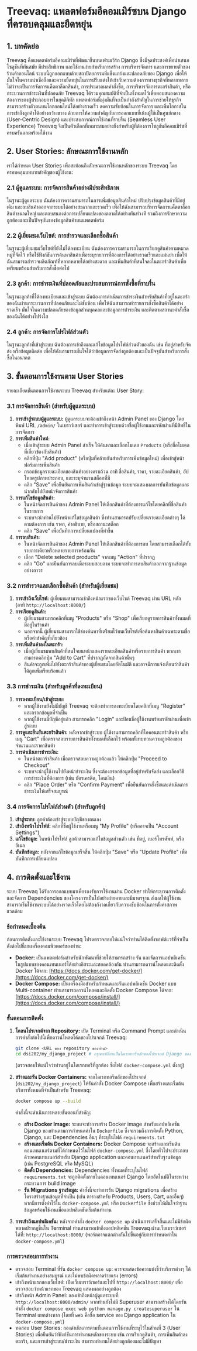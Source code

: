 # Treevaq: แพลตฟอร์มอีคอมเมิร์ซบน Django ที่ครอบคลุมและยืดหยุ่น

## 1. บทคัดย่อ

Treevaq คือแพลตฟอร์มอีคอมเมิร์ซที่พัฒนาขึ้นบนเฟรมเวิร์ก Django ซึ่งมีจุดประสงค์เพื่อนำเสนอโซลูชันที่ทันสมัย มีประสิทธิภาพ และใช้งานง่ายสำหรับการสร้าง การบริหารจัดการ และการขยายตัวของร้านค้าออนไลน์ ระบบนี้ถูกออกแบบด้วยสถาปัตยกรรมที่แข็งแกร่งและปลอดภัยของ Django เพื่อให้มั่นใจในความน่าเชื่อถือและความยืดหยุ่นในการปรับแต่งให้เข้ากับความต้องการทางธุรกิจที่หลากหลาย ไม่ว่าจะเป็นการจัดการแค็ตตาล็อกสินค้า, การประมวลผลคำสั่งซื้อ, การบริหารจัดการตะกร้าสินค้า, หรือกระบวนการชำระเงินที่ปลอดภัย Treevaq ได้รวมคุณสมบัติที่จำเป็นทั้งหมดไว้เพื่อตอบสนองความต้องการของผู้ประกอบการในยุคดิจิทัล แพลตฟอร์มนี้มุ่งมั่นที่จะเป็นกำลังสำคัญในการช่วยให้ธุรกิจสามารถสร้างตัวตนบนโลกออนไลน์ได้อย่างรวดเร็ว ลดความซับซ้อนในการจัดการ และเพิ่มโอกาสในการเข้าถึงลูกค้าได้อย่างกว้างขวาง ด้วยการให้ความสำคัญกับการออกแบบที่เน้นผู้ใช้เป็นศูนย์กลาง (User-Centric Design) และประสบการณ์การใช้งานที่ราบรื่น (Seamless User Experience) Treevaq จึงเป็นตัวเลือกที่เหมาะสมอย่างยิ่งสำหรับผู้ที่ต้องการโซลูชันอีคอมเมิร์ซที่ครบครันและพร้อมใช้งาน

## 2. User Stories: ลักษณะการใช้งานหลัก

เราได้กำหนด User Stories เพื่อสะท้อนถึงลักษณะการใช้งานหลักของระบบ Treevaq โดยครอบคลุมบทบาทสำคัญของผู้ใช้งาน:

### 2.1 ผู้ดูแลระบบ: การจัดการสินค้าอย่างมีประสิทธิภาพ

ในฐานะผู้ดูแลระบบ
ฉันต้องการความสามารถในการเพิ่มข้อมูลสินค้าใหม่ ปรับปรุงข้อมูลสินค้าที่มีอยู่เดิม และลบสินค้าออกจากระบบได้อย่างสะดวกและรวดเร็ว
เพื่อให้ฉันสามารถบริหารจัดการแค็ตตาล็อกสินค้าขนาดใหญ่ และตอบสนองต่อการเปลี่ยนแปลงของตลาดได้อย่างทันท่วงที รวมถึงการรักษาความถูกต้องและเป็นปัจจุบันของข้อมูลสินค้าบนแพลตฟอร์ม

### 2.2 ผู้เยี่ยมชมเว็บไซต์: การสำรวจและเลือกซื้อสินค้า

ในฐานะผู้เยี่ยมชมเว็บไซต์ที่ยังไม่ได้ลงทะเบียน
ฉันต้องการความสามารถในการเรียกดูสินค้าตามหมวดหมู่ที่จัดไว้ หรือใช้ฟังก์ชันการค้นหาสินค้าเพื่อระบุรายการที่ต้องการได้อย่างรวดเร็วและแม่นยำ
เพื่อให้ฉันสามารถสำรวจผลิตภัณฑ์ที่หลากหลายได้อย่างสะดวก และเพิ่มสินค้าที่สนใจลงในตะกร้าสินค้าเพื่อเตรียมพร้อมสำหรับการสั่งซื้อต่อไป

### 2.3 ลูกค้า: การชำระเงินที่ปลอดภัยและประสบการณ์การสั่งซื้อที่ราบรื่น

ในฐานะลูกค้าที่ได้ลงทะเบียนและเข้าสู่ระบบ
ฉันต้องการดำเนินการชำระเงินสำหรับสินค้าที่อยู่ในตะกร้าของฉันผ่านกระบวนการที่ปลอดภัยและไม่ซับซ้อน
เพื่อให้ฉันสามารถทำรายการสั่งซื้อสินค้าได้อย่างรวดเร็ว มั่นใจในความปลอดภัยของข้อมูลส่วนบุคคลและข้อมูลการชำระเงิน และติดตามสถานะคำสั่งซื้อของฉันได้อย่างโปร่งใส

### 2.4 ลูกค้า: การจัดการโปรไฟล์ส่วนตัว

ในฐานะลูกค้าที่เข้าสู่ระบบ
ฉันต้องการเข้าถึงและแก้ไขข้อมูลโปรไฟล์ส่วนตัวของฉัน เช่น ที่อยู่สำหรับจัดส่ง หรือข้อมูลติดต่อ
เพื่อให้ฉันสามารถมั่นใจได้ว่าข้อมูลการจัดส่งถูกต้องและเป็นปัจจุบันสำหรับการสั่งซื้อในอนาคต

## 3. ขั้นตอนการใช้งานตาม User Stories

รายละเอียดขั้นตอนการใช้งานระบบ Treevaq สำหรับแต่ละ User Story:

### 3.1 การจัดการสินค้า (สำหรับผู้ดูแลระบบ)

1.  **การเข้าสู่ระบบผู้ดูแลระบบ:** ผู้ดูแลระบบจะต้องเข้าถึงหน้า Admin Panel ของ Django โดยพิมพ์ URL `/admin/` ในเบราว์เซอร์ และทำการเข้าสู่ระบบด้วยชื่อผู้ใช้งานและรหัสผ่านที่มีสิทธิ์ในการจัดการ
2.  **การเพิ่มสินค้าใหม่:**
    * เมื่อเข้าสู่ระบบ Admin Panel สำเร็จ ให้ค้นหาและเลือกโมเดล `Products` (หรือชื่อโมเดลที่เกี่ยวข้องกับสินค้า)
    * คลิกที่ปุ่ม "Add product" (หรือปุ่มที่คล้ายกันสำหรับการเพิ่มข้อมูลใหม่) เพื่อเข้าสู่หน้าฟอร์มการเพิ่มสินค้า
    * กรอกข้อมูลรายละเอียดของสินค้าอย่างครบถ้วน อาทิ ชื่อสินค้า, ราคา, รายละเอียดสินค้า, อัปโหลดรูปภาพประกอบ, และระบุจำนวนสต็อกที่มี
    * คลิก "Save" เพื่อยืนยันการเพิ่มสินค้าเข้าสู่ฐานข้อมูล ระบบจะแสดงผลการบันทึกข้อมูลและนำกลับไปยังหน้าจัดการสินค้า
3.  **การแก้ไขข้อมูลสินค้า:**
    * ในหน้าจัดการสินค้าของ Admin Panel ให้เลือกสินค้าที่ต้องการแก้ไขโดยคลิกที่ชื่อสินค้าในรายการ
    * ระบบจะนำท่านไปยังหน้าแก้ไขข้อมูลสินค้า ซึ่งท่านสามารถปรับเปลี่ยนรายละเอียดต่างๆ ได้ตามต้องการ เช่น ราคา, คำอธิบาย, หรือสถานะสต็อก
    * คลิก "Save" เพื่อบันทึกการเปลี่ยนแปลงที่ทำขึ้น
4.  **การลบสินค้า:**
    * ในหน้าจัดการสินค้าของ Admin Panel ให้เลือกสินค้าที่ต้องการลบ โดยสามารถเลือกได้ทั้งรายการเดียวหรือหลายรายการพร้อมกัน
    * เลือก "Delete selected products" จากเมนู "Action" ที่ปรากฏ
    * คลิก "Go" และยืนยันการลบเมื่อระบบสอบถาม ระบบจะทำการลบสินค้าออกจากฐานข้อมูลอย่างถาวร

### 3.2 การสำรวจและเลือกซื้อสินค้า (สำหรับผู้เยี่ยมชม)

1.  **การเข้าถึงเว็บไซต์:** ผู้เยี่ยมชมสามารถเข้าถึงหน้าแรกของเว็บไซต์ Treevaq ผ่าน URL หลัก (อาทิ `http://localhost:8000/`)
2.  **การเรียกดูสินค้า:**
    * ผู้เยี่ยมชมสามารถคลิกที่เมนู "Products" หรือ "Shop" เพื่อเรียกดูรายการสินค้าทั้งหมดที่มีอยู่ในร้านค้า
    * นอกจากนี้ ผู้เยี่ยมชมสามารถใช้ช่องค้นหาที่เตรียมไว้บนเว็บไซต์เพื่อค้นหาสินค้าเฉพาะตามชื่อหรือคำสำคัญที่เกี่ยวข้อง
3.  **การเพิ่มสินค้าลงในตะกร้า:**
    * เมื่อผู้เยี่ยมชมพบสินค้าที่สนใจบนหน้าแสดงรายละเอียดสินค้าหรือรายการสินค้า พวกเขาสามารถคลิกปุ่ม "Add to Cart" ที่ปรากฏถัดจากสินค้านั้นๆ
    * สินค้าจะถูกเพิ่มไปยังตะกร้าสินค้าของผู้เยี่ยมชมโดยอัตโนมัติ และอาจมีการแจ้งเตือนว่าสินค้าได้ถูกเพิ่มเรียบร้อยแล้ว

### 3.3 การชำระเงิน (สำหรับลูกค้าที่ลงทะเบียน)

1.  **การลงทะเบียน/เข้าสู่ระบบ:**
    * หากผู้ใช้งานยังไม่มีบัญชี Treevaq จะต้องทำการลงทะเบียนโดยคลิกที่เมนู "Register" และกรอกข้อมูลที่จำเป็น
    * หากผู้ใช้งานมีบัญชีอยู่แล้ว สามารถคลิก "Login" และป้อนชื่อผู้ใช้งานพร้อมรหัสผ่านเพื่อเข้าสู่ระบบ
2.  **การดูและยืนยันตะกร้าสินค้า:** หลังจากเข้าสู่ระบบ ผู้ใช้งานสามารถคลิกที่ไอคอนตะกร้าสินค้า หรือเมนู "Cart" เพื่อตรวจสอบรายการสินค้าทั้งหมดที่เลือกไว้ พร้อมทั้งทบทวนความถูกต้องของจำนวนและราคาสินค้า
3.  **การดำเนินการชำระเงิน:**
    * ในหน้าตะกร้าสินค้า เมื่อตรวจสอบความถูกต้องแล้ว ให้คลิกปุ่ม "Proceed to Checkout"
    * ระบบจะนำผู้ใช้งานไปยังหน้าชำระเงิน ซึ่งจะต้องกรอกข้อมูลที่อยู่สำหรับจัดส่ง และเลือกวิธีการชำระเงินที่ต้องการ (เช่น บัตรเครดิต, โอนเงิน)
    * คลิก "Place Order" หรือ "Confirm Payment" เพื่อยืนยันการสั่งซื้อและดำเนินการชำระเงินให้เสร็จสมบูรณ์

### 3.4 การจัดการโปรไฟล์ส่วนตัว (สำหรับลูกค้า)

1.  **เข้าสู่ระบบ:** ลูกค้าต้องเข้าสู่ระบบบัญชีของตนเอง
2.  **เข้าถึงหน้าโปรไฟล์:** คลิกที่ชื่อผู้ใช้งานหรือเมนู "My Profile" (หรืออาจเป็น "Account Settings")
3.  **แก้ไขข้อมูล:** ในหน้าโปรไฟล์ ลูกค้าสามารถแก้ไขข้อมูลส่วนตัว เช่น ที่อยู่, เบอร์โทรศัพท์, หรืออีเมล
4.  **บันทึกข้อมูล:** หลังจากแก้ไขข้อมูลเสร็จสิ้น ให้คลิกปุ่ม "Save" หรือ "Update Profile" เพื่อบันทึกการเปลี่ยนแปลง

## 4. การติดตั้งและใช้งาน

ระบบ Treevaq ได้รับการออกแบบมาเพื่อรองรับการใช้งานผ่าน Docker ทำให้กระบวนการติดตั้งและจัดการ Dependencies ของโครงการเป็นไปอย่างง่ายดายและมีมาตรฐาน ส่งผลให้ผู้ใช้งานสามารถเริ่มใช้งานระบบได้อย่างรวดเร็วโดยไม่ต้องกังวลเกี่ยวกับความซับซ้อนในการตั้งค่าสภาพแวดล้อม

### ข้อกำหนดเบื้องต้น

ก่อนการติดตั้งและใช้งานระบบ Treevaq โปรดตรวจสอบให้แน่ใจว่าท่านได้ติดตั้งซอฟต์แวร์ที่จำเป็นดังต่อไปนี้บนเครื่องคอมพิวเตอร์ของท่าน:

* **Docker:** เป็นแพลตฟอร์มสำหรับนักพัฒนาที่ช่วยให้สามารถสร้าง รัน และจัดการแอปพลิเคชันในรูปแบบของคอนเทนเนอร์ได้อย่างอิสระและสอดคล้องกัน ท่านสามารถดาวน์โหลดและติดตั้ง Docker ได้จาก: [https://docs.docker.com/get-docker/](https://docs.docker.com/get-docker/)
* **Docker Compose:** เป็นเครื่องมือสำหรับกำหนดและรันแอปพลิเคชัน Docker แบบ Multi-container ท่านสามารถดาวน์โหลดและติดตั้ง Docker Compose ได้จาก: [https://docs.docker.com/compose/install/](https://docs.docker.com/compose/install/)

### ขั้นตอนการติดตั้ง

1.  **โคลนโปรเจกต์จาก Repository:**
    เปิด Terminal หรือ Command Prompt และดำเนินการคำสั่งต่อไปนี้เพื่อดาวน์โหลดโค้ดของโปรเจกต์ Treevaq:
    ```bash
    git clone <URL ของ repository ของท่าน>
    cd dsi202/my_django_project # กรุณาเปลี่ยนเป็นไดเรกทอรีหลักของโปรเจกต์ Django ของท่าน หากแตกต่างกัน
    ```
    (ตรวจสอบให้แน่ใจว่าท่านอยู่ในไดเรกทอรีที่ถูกต้อง ซึ่งไฟล์ `docker-compose.yml` ตั้งอยู่)

2.  **สร้างและรัน Docker Containers:**
    จากไดเรกทอรีหลักของโปรเจกต์ (`dsi202/my_django_project`) ให้รันคำสั่ง Docker Compose เพื่อสร้างและเริ่มต้นบริการทั้งหมดที่จำเป็นสำหรับ Treevaq:
    ```bash
    docker compose up --build
    ```
    คำสั่งนี้จะดำเนินการหลายขั้นตอนที่สำคัญ:
    * **สร้าง Docker Image:** ระบบจะทำการสร้าง Docker image สำหรับแอปพลิเคชัน Django ของท่านตามการกำหนดค่าใน `Dockerfile` ซึ่งจะรวมถึงการติดตั้ง Python, Django, และ Dependencies อื่นๆ ที่ระบุในไฟล์ `requirements.txt`
    * **สร้างและเริ่มต้น Docker Containers:** Docker Compose จะสร้างและเริ่มต้นคอนเทนเนอร์ตามที่ได้กำหนดไว้ในไฟล์ `docker-compose.yml` ซึ่งโดยทั่วไปจะประกอบด้วยคอนเทนเนอร์สำหรับ Django application และคอนเทนเนอร์สำหรับฐานข้อมูล (เช่น PostgreSQL หรือ MySQL)
    * **ติดตั้ง Dependencies:** Dependencies ทั้งหมดที่ระบุในไฟล์ `requirements.txt` จะถูกติดตั้งภายในคอนเทนเนอร์ Django โดยอัตโนมัติในระหว่างกระบวนการ build image
    * **รัน Migrations ฐานข้อมูล:** คำสั่งนี้จะทำการรัน Django migrations เพื่อสร้างโครงสร้างฐานข้อมูลที่จำเป็น (เช่น ตารางสำหรับ Products, Users, Cart, และอื่นๆ) หากมีการตั้งค่าไว้ใน `docker-compose.yml` หรือ `Dockerfile` ซึ่งช่วยให้มั่นใจว่าฐานข้อมูลพร้อมใช้งานเมื่อแอปพลิเคชันเริ่มต้นทำงาน

3.  **การเข้าถึงแอปพลิเคชัน:**
    หลังจากคำสั่ง `docker compose up` ดำเนินการเสร็จสิ้นและไม่มีข้อผิดพลาดปรากฏขึ้นใน Terminal ท่านสามารถเข้าถึงแอปพลิเคชัน Treevaq ผ่านเว็บเบราว์เซอร์ได้ที่:
    `http://localhost:8000/` (พอร์ตอาจแตกต่างกันไปขึ้นอยู่กับการกำหนดค่าใน `docker-compose.yml`)

### การตรวจสอบการทำงาน

* ตรวจสอบ Terminal ที่รัน `docker compose up`: ควรจะแสดงข้อความบ่งชี้ว่าบริการต่างๆ ได้เริ่มต้นทำงานอย่างสมบูรณ์ และไม่พบข้อผิดพลาดร้ายแรง (errors)
* เข้าถึงหน้าแรกของเว็บไซต์: เปิดเว็บเบราว์เซอร์และไปที่ `http://localhost:8000/` เพื่อตรวจสอบว่าหน้าแรกของ Treevaq แสดงผลอย่างถูกต้อง
* เข้าถึงหน้า Admin Panel: ลองเข้าถึงหน้าผู้ดูแลระบบที่ `http://localhost:8000/admin/` หากท่านยังไม่มี Superuser สามารถสร้างได้โดยรันคำสั่ง `docker compose exec web python manage.py createsuperuser` ใน Terminal แยกต่างหาก (โดยที่ `web` คือชื่อ service ของ Django application ใน `docker-compose.yml`)
* ทดสอบ User Stories: ลองดำเนินการตามขั้นตอนการใช้งานที่ระบุไว้ในส่วนที่ 3 (User Stories) เพื่อยืนยันว่าฟังก์ชันการทำงานหลักของระบบ เช่น การเรียกดูสินค้า, การเพิ่มสินค้าลงตะกร้า, และการเข้าสู่ระบบ/ชำระเงิน สามารถทำงานได้อย่างถูกต้องและไม่มีปัญหา
